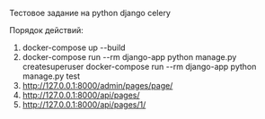 Тестовое задание на python django celery

Порядок действий:
1. docker-compose up --build
2. docker-compose run --rm django-app python manage.py createsuperuser
   docker-compose run --rm django-app python manage.py test
3. http://127.0.0.1:8000/admin/pages/page/
4. http://127.0.0.1:8000/api/pages/
5. http://127.0.0.1:8000/api/pages/1/
